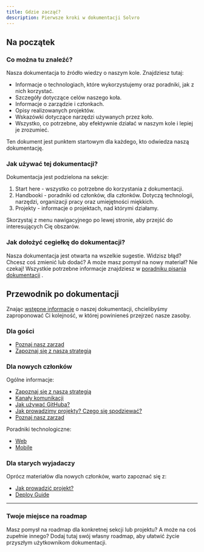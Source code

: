 ```yaml
---
title: Gdzie zacząć?
description: Pierwsze kroki w dokumentacji Solvro
---
```


## Na początek

### Co można tu znaleźć?

Nasza dokumentacja to źródło wiedzy o naszym kole. Znajdziesz tutaj:

- Informacje o technologiach, które wykorzystujemy oraz poradniki, jak z nich korzystać.
- Szczegóły dotyczące celów naszego koła.
- Informacje o zarządzie i członkach.
- Opisy realizowanych projektów.
- Wskazówki dotyczące narzędzi używanych przez koło.
- Wszystko, co potrzebne, aby efektywnie działać w naszym kole i lepiej je zrozumieć.

Ten dokument jest punktem startowym dla każdego, kto odwiedza naszą dokumentację.

### Jak używać tej dokumentacji?

Dokumentacja jest podzielona na sekcje:

1. Start here - wszystko co potrzebne do korzystania z dokumentacji.
2. Handbooki - poradniki od członków, dla członków. Dotyczą technologii, narzędzi, organizacji pracy oraz umiejętności miękkich.
3. Projekty - informacje o projektach, nad którymi działamy.

Skorzystaj z menu nawigacyjnego po lewej stronie, aby przejść do interesujących Cię obszarów.

### Jak dołożyć cegiełkę do dokumentacji?

Nasza dokumentacja jest otwarta na wszelkie sugestie. Widzisz błąd? Chcesz coś zmienić lub dodać? A może masz pomysł na nowy materiał? Nie czekaj! Wszystkie potrzebne informacje znajdziesz w [poradniku pisania dokumentacji](/how-to-write-docs) .

## Przewodnik po dokumentacji

Znając [wstępne informacje](#na-początek) o naszej dokumentacji, chcielibyśmy zaproponować Ci kolejność, w której powinieneś przejrzeć nasze zasoby.

### Dla gości

- [Poznaj nasz zarząd](/solvro/vii_board)
- [Zapoznaj się z naszą strategią](/solvro/strategy)

### Dla nowych członków

Ogólne informacje:

- [Zapoznaj się z naszą strategią](/solvro/strategy)
- [Kanały komunikacji](/sections/management/communication-channels)
- [Jak używać GitHuba?](/sections/management/github)
- [Jak prowadzimy projekty? Czego się spodziewać?](/sections/management/prowadzenie-projektów/)
- [Poznaj nasz zarząd](/solvro/vii_board)

Poradniki technologiczne:

- [Web](/sections/frontend/)
- [Mobile](/sections/mobile/)

### Dla starych wyjadaczy

Oprócz materiałów dla nowych członków, warto zapoznać się z:

- [Jak prowadzić projekt?](/sections/management/prowadzenie-projektów/)
- [Deploy Guide](/sections/devops/deployment/)

---

### Twoje miejsce na roadmap

Masz pomysł na roadmap dla konkretnej sekcji lub projektu? A może na coś zupełnie innego? Dodaj tutaj swój własny roadmap, aby ułatwić życie przyszłym użytkownikom dokumentacji.

